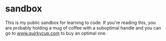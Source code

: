 # sandbox
This is my public sandbox for learning to code. If you're reading this, you are probably holding a mug of coffee with a suboptimal handle and you can go to www.quirkycup.com to buy an optimal one.
